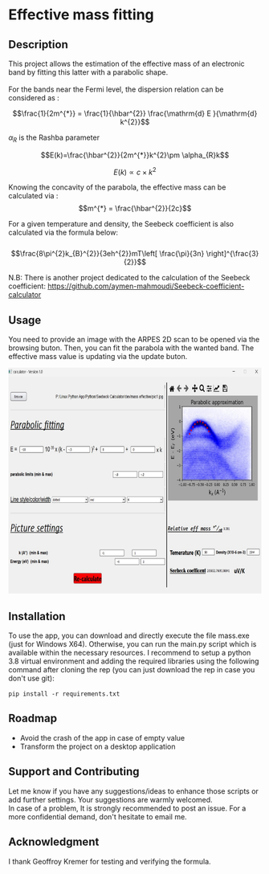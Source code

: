 # Effective mass fitting


## Description
This project allows the estimation of the effective mass of an electronic band by fitting this latter with a parabolic shape.
<br>  
For the bands near the Fermi level, the dispersion relation can be considered as :

$$\frac{1}{2m^{*}} = \frac{1}{\hbar^{2}} \frac{\mathrm{d} E }{\mathrm{d} k^{2}}$$

$\alpha_{R}$ is the Rashba parameter

$$E(k)=\frac{\hbar^{2}}{2m^{*}}k^{2}\pm \alpha_{R}k$$

$$E(k) \propto c\times k^{2}$$

Knowing the concavity of the parabola, the effective mass can be calculated via : 
$$m^{*} = \frac{\hbar^{2}}{2c}$$

For a given temperature and density, the Seebeck coefficient is also calculated via the formula below:
<br>
<br>
$$\frac{8\pi^{2}k_{B}^{2}}{3eh^{2}}mT\left[ \frac{\pi}{3n} \right]^{\frac{3}{2}}$$

N.B: There is another project dedicated to the calculation of the Seebeck coefficient: https://github.com/aymen-mahmoudi/Seebeck-coefficient-calculator 
## Usage
You need to provide an image with the ARPES 2D scan to be opened via the browsing buton. Then, you can fit the parabola with the wanted band. The effective mass value is updating via the update buton.

<img src="./screenshot_app.png"
     alt="gui" width="600" height="450"
      style="float: center"/>


## Installation
To use the app, you can download and directly execute the file mass.exe (just for Windows X64). Otherwise, you can run the main.py script which is available within the necessary resources. I recommend to setup a python 3.8 virtual environment and adding the required libraries using the following command after cloning the rep (you can just download the rep in case you don't use git):
```console
pip install -r requirements.txt
```

## Roadmap
 <ul>
  <li>Avoid the crash of the app in case of empty value</li>
  <li>Transform the project on a desktop application</li>
</ul> 

## Support and Contributing
Let me know if you have any suggestions/ideas to enhance those scripts or add further settings. Your suggestions are warmly welcomed.
<br>
In case of a problem, It is strongly recommended to post an issue. For a more confidential demand, don't hesitate to email me.

## Acknowledgment
I thank Geoffroy Kremer for testing and verifying the formula.  




